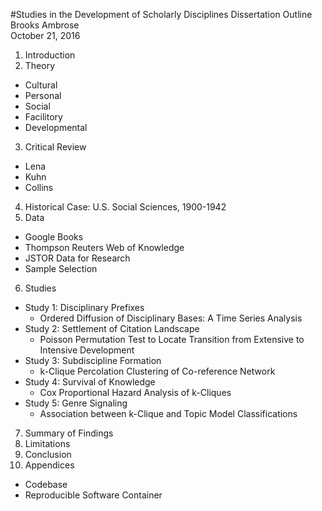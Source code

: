 #Studies in the Development of Scholarly Disciplines
Dissertation Outline  
Brooks Ambrose  
October 21, 2016

1. Introduction
2. Theory  
  * Cultural  
  * Personal  
  * Social  
  * Facilitory  
  * Developmental  
3. Critical Review
  * Lena
  * Kuhn
  * Collins
4. Historical Case: U.S. Social Sciences, 1900-1942
5. Data
  * Google Books
  * Thompson Reuters Web of Knowledge
  * JSTOR Data for Research
  * Sample Selection
6. Studies
  * Study 1: Disciplinary Prefixes
    - Ordered Diffusion of Disciplinary Bases: A Time Series Analysis
  * Study 2: Settlement of Citation Landscape
    - Poisson Permutation Test to Locate Transition from Extensive to Intensive Development
  * Study 3: Subdiscipline Formation
    - k-Clique Percolation Clustering of Co-reference Network
  * Study 4: Survival of Knowledge
    - Cox Proportional Hazard Analysis of k-Cliques
  * Study 5: Genre Signaling
    - Association between k-Clique and Topic Model Classifications
7. Summary of Findings
8. Limitations
9. Conclusion
10. Appendices
  * Codebase
  * Reproducible Software Container
